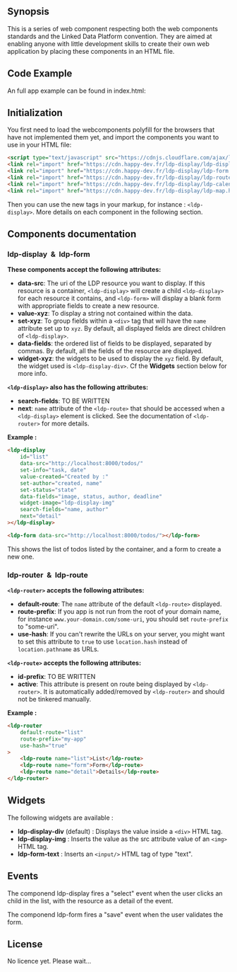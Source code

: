 ## Synopsis

This is a series of web component respecting both the web components standards and the Linked Data Platform convention.
They are aimed at enabling anyone with little development skills to create their own web application by placing these components in an HTML file.

## Code Example

An full app example can be found in index.html:

## Initialization

You first need to load the webcomponents polyfill for the browsers that have not implemented them yet, and import the components you want to use in your HTML file:
```html
<script type="text/javascript" src="https://cdnjs.cloudflare.com/ajax/libs/webcomponentsjs/1.0.20/webcomponents-loader.js"></script>
<link rel="import" href="https://cdn.happy-dev.fr/ldp-display/ldp-display.html" />
<link rel="import" href="https://cdn.happy-dev.fr/ldp-display/ldp-form.html" />
<link rel="import" href="https://cdn.happy-dev.fr/ldp-display/ldp-router.html" />
<link rel="import" href="https://cdn.happy-dev.fr/ldp-display/ldp-calendar.html" />
<link rel="import" href="https://cdn.happy-dev.fr/ldp-display/ldp-map.html" />
```

Then you can use the new tags in your markup, for instance : `<ldp-display>`. More details on each component in the following section. 

## Components documentation

### ldp-display &nbsp;&&nbsp; ldp-form

**These components accept the following attributes:**

 - **data-src**: The uri of the LDP resource you want to display. If this resource is a container, `<ldp-display>` will create a child `<ldp-display>` for each resource it contains, and `<ldp-form>` will display a blank form with appropriate fields to create a new resource.
 - **value-xyz**: To display a string not contained within the data.
 - **set-xyz**: To group fields within a `<div>` tag that will have the `name` attribute set up to `xyz`. By default, all displayed fields are direct children of `<ldp-display>`.
 - **data-fields**: the ordered list of fields to be displayed, separated by commas. By default, all the fields of the resource are displayed.
 - **widget-xyz**: the widgets to be used to display the `xyz` field. By default, the widget used is `<ldp-display-div>`. Cf the **Widgets** section below for more info.

**`<ldp-display>` also has the following attributes:**
 - **search-fields**: TO BE WRITTEN 
 - **next**: `name` attribute of the `<ldp-route>` that should be accessed when a `<ldp-display>` element is clicked. See the documentation of `<ldp-router>` for more details.

**Example :**
```html
<ldp-display 
    id="list"
    data-src="http://localhost:8000/todos/"
    set-info="task, date"
    value-created="Created by :"
    set-author="created, name"
    set-status="state"
    data-fields="image, status, author, deadline"
    widget-image="ldp-display-img"
    search-fields="name, author"
    next="detail"
></ldp-display>

<ldp-form data-src="http://localhost:8000/todos/"></ldp-form>
```
This shows the list of todos listed by the container, and a form to create a new one.

### ldp-router  &nbsp;&&nbsp;  ldp-route
**`<ldp-router>` accepts the following attributes:**

 - **default-route**: The `name` attribute of the default `<ldp-route>` displayed.
 - **route-prefix**: If you app is not run from the root of your domain name, for instance `www.your-domain.com/some-uri`, you should set `route-prefix` to "some-uri". 
 - **use-hash**: If you can't rewrite the URLs on your server, you might want to set this attribute to `true` to use `location.hash` instead of `location.pathname` as URLs. 
 
**`<ldp-route>` accepts the following attributes:**

 - **id-prefix**: TO BE WRITTEN
 - **active**: This attribute is present on route being displayed by `<ldp-router>`. It is automatically added/removed by `<ldp-router>` and should not be tinkered manually.    


**Example :**
```html
<ldp-router 
    default-route="list"
    route-prefix="my-app"
    use-hash="true"
>
    <ldp-route name="list">List</ldp-route>
    <ldp-route name="form">Form</ldp-route>
    <ldp-route name="detail">Details</ldp-route>
</ldp-router>


```

## Widgets

The following widgets are available : 

 - **ldp-display-div** (default) : Displays the value inside a `<div>` HTML tag. 
 - **ldp-display-img** : Inserts the value as the src attribute value of an `<img>` HTML tag. 
 - **ldp-form-text** : Inserts an `<input/>` HTML tag of type "text". 

## Events

The componend ldp-display fires a "select" event when the user clicks an child in the list, with the resource as a detail of the event.

The componend ldp-form fires a "save" event when the user validates the form.


## License

No licence yet. Please wait...  



